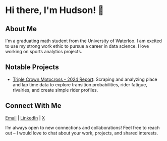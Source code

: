 # Hi there, I'm Hudson! 👋

## About Me
I'm a graduating math student from the University of Waterloo. I am excited to use my strong work ethic to pursue a career in data science. I love working on sports analytics projects.

## Notable Projects
- [Triple Crown Motocross - 2024 Report](https://hudsholm.github.io/triple-crown-mx-2024/tcmx_report_2024.html): Scraping and analyzing place and lap time data to explore transition probabilities, rider fatigue, rivalries, and create simple rider profiles.

## Connect With Me
[Email](mailto:hudsholm@gmail.com) | [LinkedIn](https://www.linkedin.com/in/hudsonholman/) | [X](https://x.com/hudsholm)

I’m always open to new connections and collaborations! Feel free to reach out – I would love to chat about your work, projects, and shared interests.
